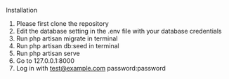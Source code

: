 Installation

1. Please first clone the repository
2. Edit the database setting in the .env file with your database credentials
3. Run php artisan migrate in terminal
4. Run php artisan db:seed in terminal
5. Run php artisan serve
6. Go to 127.0.0.1:8000
7. Log in with test@example.com  password:password
